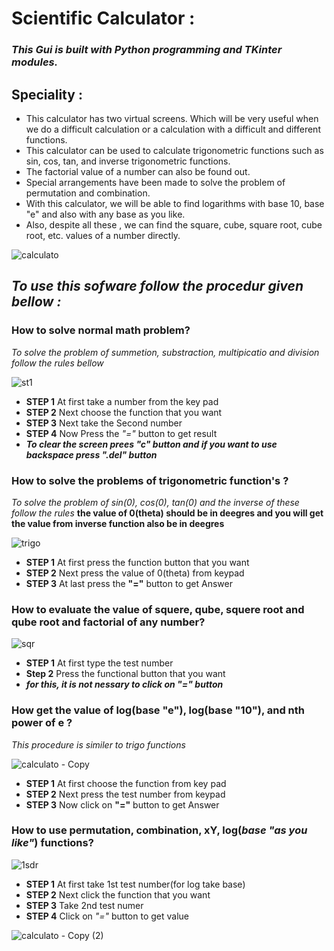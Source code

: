 # **Scientific Calculator :**

### *This Gui is built with Python programming and TKinter modules.*

## **Speciality :**

- This calculator has two virtual screens. Which will be very useful when we do a difficult calculation or a calculation with a difficult and different functions.
- This calculator can be used to calculate trigonometric functions such as sin, cos, tan, and inverse trigonometric functions.
- The factorial value of a number can also be found out. 
- Special arrangements have been made to solve the problem of permutation and combination. 
- With this calculator, we will be able to find logarithms with base 10,  base "e" and also with any base as you like.
-  Also, despite all these , we can find the square, cube, square root, cube root, etc. values of a number directly.

![calculato](https://user-images.githubusercontent.com/63612820/82442889-22692000-9abe-11ea-9f61-1f82d35a3188.png)

## **_To use this sofware follow the procedur given bellow :_**

### **How to solve normal math problem?**
*To solve the problem of summetion, substraction, multipicatio and division follow the rules bellow*

![st1](https://user-images.githubusercontent.com/63612820/82441823-2431e400-9abc-11ea-9c01-7b35abbd155c.png)

- **STEP 1** At first take a number from the key pad
- **STEP 2** Next choose the function that you want
- **STEP 3** Next take the Second number
- **STEP 4** Now Press the _"="_ button to get result
- **_To clear the screen prees "c" button and if you want to use backspace press ".del" button_**

### **How to solve the problems of trigonometric function's ?**
*To solve the problem of sin(0), cos(0), tan(0) and the inverse of these follow the rules*
**the value of 0(theta) should be in deegres and you will get the value from inverse function also be in deegres**

![trigo](https://user-images.githubusercontent.com/63612820/82444111-51809100-9ac0-11ea-9e34-0bfa7b88d6e9.png)

- **STEP 1** At first press the function button that you want
- **STEP 2** Next press the value of 0(theta) from keypad
- **STEP 3** At last press the **"="** button to get Answer

### **How to evaluate the value of squere, qube, squere root and qube root and factorial of any number?**

![sqr](https://user-images.githubusercontent.com/63612820/82444142-63623400-9ac0-11ea-80e5-23e942e96769.png)

- **STEP 1** At first type the test number
- **Step 2** Press the functional button that you want
- **_for this, it is not nessary to click on "=" button_**

### **How get the value of log(base "e"), log(base "10"), and nth power of e ?**
*This procedure is similer to trigo functions*

![calculato - Copy](https://user-images.githubusercontent.com/63612820/82444168-707f2300-9ac0-11ea-9706-0567c43874b7.png)

- **STEP 1** At first choose the function from key pad
- **STEP 2** Next press the test number from keypad
- **STEP 3** Now click on **"="** button to get Answer

### **How to use permutation, combination, xY, log(_base "as you like"_) functions?**

![1sdr](https://user-images.githubusercontent.com/63612820/82444179-76750400-9ac0-11ea-9689-d27b5d7a95c9.png)

- **STEP 1** At first take 1st test number(for log take base)
- **STEP 2** Next click the function that you want
- **STEP 3** Take 2nd test numer
- **STEP 4** Click on _"="_ button to get value

![calculato - Copy (2)](https://user-images.githubusercontent.com/63612820/82444181-770d9a80-9ac0-11ea-9038-b4df3854136b.png)






